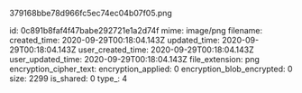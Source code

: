 379168bbe78d966fc5ec74ec04b07f05.png

id: 0c891b8faf4f47babe292721e1a2d74f
mime: image/png
filename: 
created_time: 2020-09-29T00:18:04.143Z
updated_time: 2020-09-29T00:18:04.143Z
user_created_time: 2020-09-29T00:18:04.143Z
user_updated_time: 2020-09-29T00:18:04.143Z
file_extension: png
encryption_cipher_text: 
encryption_applied: 0
encryption_blob_encrypted: 0
size: 2299
is_shared: 0
type_: 4